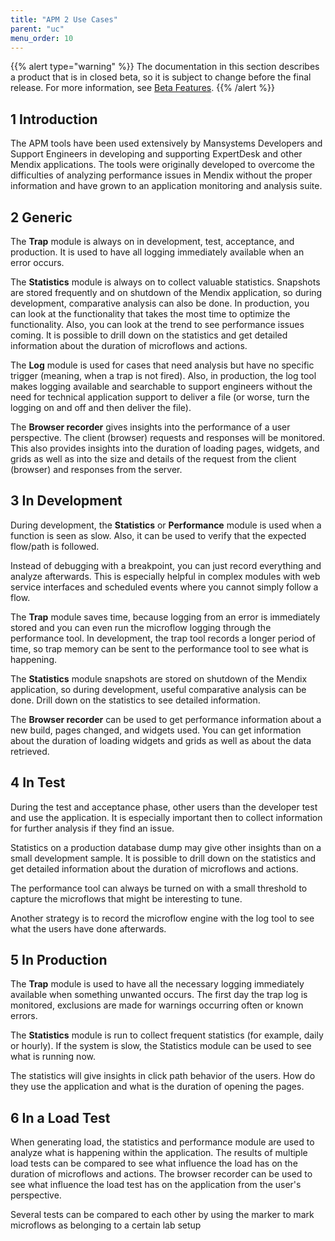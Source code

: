 ```yaml
---
title: "APM 2 Use Cases"
parent: "uc"
menu_order: 10
---
```


{{% alert type="warning" %}}
The documentation in this section describes a product that is in closed beta, so it is subject to change before the final release. For more information, see [Beta Features](/releasenotes/beta-features/).
{{% /alert %}}

## 1 Introduction

The APM tools have been used extensively by Mansystems Developers and Support Engineers in developing and supporting ExpertDesk and other Mendix applications. The tools were originally developed to overcome the difficulties of analyzing performance issues in Mendix without the proper information and have grown to an application monitoring and analysis suite.

## 2 Generic

The **Trap** module is always on in development, test, acceptance, and production. It is used to have all logging immediately available when an error occurs.

The **Statistics** module is always on to collect valuable statistics. Snapshots are stored frequently and on shutdown of the Mendix application, so during development, comparative analysis can also be done. In production, you can look at the functionality that takes the most time to optimize the functionality. Also, you can look at the trend to see performance issues coming. It is possible to drill down on the statistics and get detailed information about the duration of microflows and actions.

The **Log** module is used for cases that need analysis but have no specific trigger (meaning, when a trap is not fired). Also, in production, the log tool makes logging available and searchable to support engineers without the need for technical application support to deliver a file (or worse, turn the logging on and off and then deliver the file).

The **Browser recorder** gives insights into the performance of a user perspective. The client (browser) requests and responses will be monitored. This also provides insights into the duration of loading pages, widgets, and grids as well as into the size and details of the request from the client (browser) and responses from the server.

## 3 In Development

During development, the **Statistics** or **Performance** module is used when a function is seen as slow. Also, it can be used to verify that the expected flow/path is followed.

Instead of debugging with a breakpoint, you can just record everything and analyze afterwards. This is especially helpful in complex modules with web service interfaces and scheduled events where you cannot simply follow a flow.

The **Trap** module saves time, because logging from an error is immediately stored and you can even run the microflow logging through the performance tool. In development, the trap tool records a longer period of time, so trap memory can be sent to the performance tool to see what is happening.

The **Statistics** module snapshots are stored on shutdown of the Mendix application, so during development, useful comparative analysis can be done. Drill down on the statistics to see detailed information.

The **Browser recorder** can be used to get performance information about a new build, pages changed, and widgets used. You can get information about the duration of loading widgets and grids as well as about the data retrieved.

## 4 In Test

During the test and acceptance phase, other users than the developer test and use the application. It is especially important then to collect information for further analysis if they find an issue.

Statistics on a production database dump may give other insights than on a small development sample. It is possible to drill down on the statistics and get detailed information about the duration of microflows and actions.

The performance tool can always be turned on with a small threshold to capture the microflows that might be interesting to tune.

Another strategy is to record the microflow engine with the log tool to see what the users have done afterwards.

## 5 In Production

The **Trap** module is used to have all the necessary logging immediately available when something unwanted occurs. The first day the trap log is monitored, exclusions are made for warnings occurring often or known errors.

The **Statistics** module is run to collect frequent statistics (for example, daily or hourly).  If the system is slow, the Statistics module can be used to see what is running now.

The statistics will give insights in click path behavior of the users. How do they use the application and what is the duration of opening the pages.

## 6 In a Load Test

When generating load, the statistics and performance module are used to analyze what is happening within the application. The results of multiple load tests can be compared to see what influence the load has on the duration of microflows and actions. The browser recorder can be used to see what influence the load test has on the application from the user's perspective.

Several tests can be compared to each other by using the marker to mark microflows as belonging to a certain lab setup
